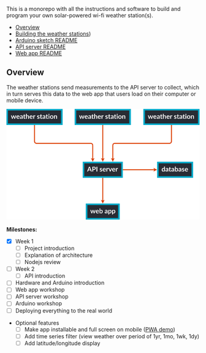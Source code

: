 This is a monorepo with all the instructions and software to build and program your own solar-powered wi-fi weather station(s).

- [Overview](#overview)
- [Building the weather stations](hardware-files/README.md))
- [Arduino sketch README](sketch/README.md)
- [API server README](server/README.md)
- [Web app README](web-app/README.md)

## Overview

The weather stations send measurements to the API server to collect, which in turn serves this data to the web app that users load on their computer or mobile device.

![diagram overviewing the software architecture](./diagram.svg)

<!-- (Flowchart generated using [gojs](https://gojs.net/latest/samples/flowchart.html). Load `diagram.json` onto their site to generate a new svg.) -->

**Milestones:**

- [x] Week 1
  - [ ] Project introduction
  - [ ] Explanation of architecture
  - [ ] Nodejs review
- [ ] Week 2
  - [ ] API introduction
- [ ] Hardware and Arduino introduction
- [ ] Web app workshop
- [ ] API server workshop
- [ ] Arduino workshop
- [ ] Deploying everything to the real world
- Optional features
  - [ ] Make app installable and full screen on mobile ([PWA demo](https://youtu.be/S7TIVG5F2xw))
  - [ ] Add time series filter (view weather over period of 1yr, 1mo, 1wk, 1dy)
  - [ ] Add latitude/longitude display
